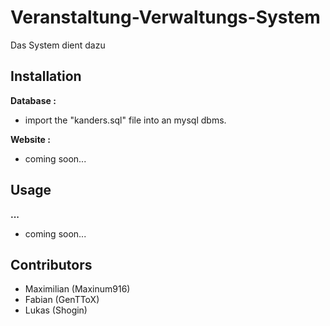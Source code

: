 # Veranstaltung-Verwaltungs-System
Das System dient dazu 

## Installation
**Database :**  
- import the "kanders.sql" file into an mysql dbms.

**Website :**  
- coming soon...

## Usage
**...**
- coming soon...

## Contributors

- Maximilian (Maxinum916)
- Fabian     (GenTToX)
- Lukas      (Shogin)